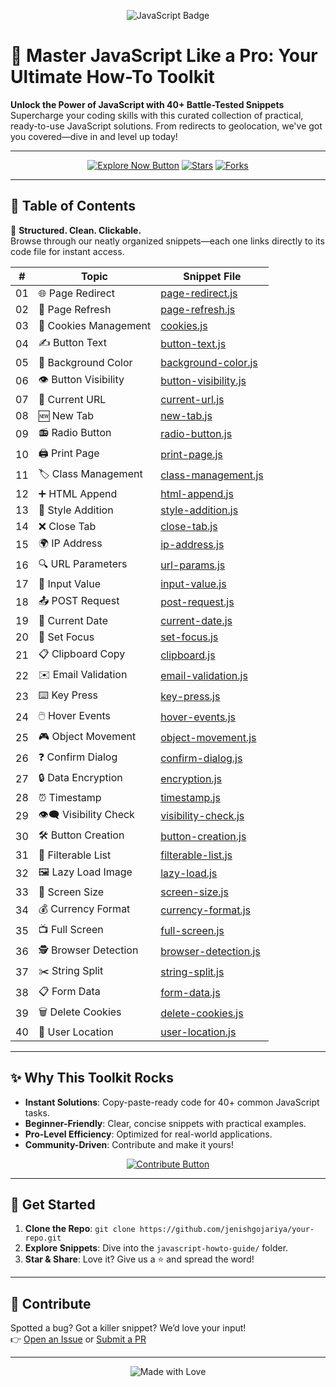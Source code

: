 <p align="center">
  <img src="https://img.shields.io/badge/JavaScript-F7DF1E?style=for-the-badge&logo=javascript&logoColor=black" alt="JavaScript Badge">
</p>

# 🚀 Master JavaScript Like a Pro: Your Ultimate How-To Toolkit

**Unlock the Power of JavaScript with 40+ Battle-Tested Snippets**  
Supercharge your coding skills with this curated collection of practical, ready-to-use JavaScript solutions. From redirects to geolocation, we've got you covered—dive in and level up today!

---

<p align="center">
  <a href="#table-of-contents"><img src="https://img.shields.io/badge/Explore%20Now-Click%20Me-brightgreen?style=for-the-badge" alt="Explore Now Button"></a>
  <a href="https://github.com/jenishgojariya/your-repo/stargazers"><img src="https://img.shields.io/github/stars/jenishgojariya/your-repo?style=social" alt="Stars"></a>
  <a href="https://github.com/jenishgojariya/your-repo/fork"><img src="https://img.shields.io/github/forks/jenishgojariya/your-repo?style=social" alt="Forks"></a>
</p>

---

## 📑 Table of Contents

🔹 **Structured. Clean. Clickable.**  
Browse through our neatly organized snippets—each one links directly to its code file for instant access.

| #   | Topic                 | Snippet File                                          |
| --- | --------------------- | ----------------------------------------------------- |
| 01  | 🌐 Page Redirect      | [page-redirect.js](snippets/page-redirect.js)         |
| 02  | 🔄 Page Refresh       | [page-refresh.js](snippets/page-refresh.js)           |
| 03  | 🍪 Cookies Management | [cookies.js](snippets/cookies.js)                     |
| 04  | ✍️ Button Text        | [button-text.js](snippets/button-text.js)             |
| 05  | 🎨 Background Color   | [background-color.js](snippets/background-color.js)   |
| 06  | 👁️ Button Visibility  | [button-visibility.js](snippets/button-visibility.js) |
| 07  | 🔗 Current URL        | [current-url.js](snippets/current-url.js)             |
| 08  | 🆕 New Tab            | [new-tab.js](snippets/new-tab.js)                     |
| 09  | 📻 Radio Button       | [radio-button.js](snippets/radio-button.js)           |
| 10  | 🖨️ Print Page         | [print-page.js](snippets/print-page.js)               |
| 11  | 🏷️ Class Management   | [class-management.js](snippets/class-management.js)   |
| 12  | ➕ HTML Append        | [html-append.js](snippets/html-append.js)             |
| 13  | 💅 Style Addition     | [style-addition.js](snippets/style-addition.js)       |
| 14  | ❌ Close Tab          | [close-tab.js](snippets/close-tab.js)                 |
| 15  | 🌍 IP Address         | [ip-address.js](snippets/ip-address.js)               |
| 16  | 🔍 URL Parameters     | [url-params.js](snippets/url-params.js)               |
| 17  | 📝 Input Value        | [input-value.js](snippets/input-value.js)             |
| 18  | 📤 POST Request       | [post-request.js](snippets/post-request.js)           |
| 19  | 📅 Current Date       | [current-date.js](snippets/current-date.js)           |
| 20  | 👀 Set Focus          | [set-focus.js](snippets/set-focus.js)                 |
| 21  | 📋 Clipboard Copy     | [clipboard.js](snippets/clipboard.js)                 |
| 22  | ✉️ Email Validation   | [email-validation.js](snippets/email-validation.js)   |
| 23  | ⌨️ Key Press          | [key-press.js](snippets/key-press.js)                 |
| 24  | 🖱️ Hover Events       | [hover-events.js](snippets/hover-events.js)           |
| 25  | 🎮 Object Movement    | [object-movement.js](snippets/object-movement.js)     |
| 26  | ❓ Confirm Dialog     | [confirm-dialog.js](snippets/confirm-dialog.js)       |
| 27  | 🔒 Data Encryption    | [encryption.js](snippets/encryption.js)               |
| 28  | ⏰ Timestamp          | [timestamp.js](snippets/timestamp.js)                 |
| 29  | 👁️‍🗨️ Visibility Check   | [visibility-check.js](snippets/visibility-check.js)   |
| 30  | 🛠️ Button Creation    | [button-creation.js](snippets/button-creation.js)     |
| 31  | 📑 Filterable List    | [filterable-list.js](snippets/filterable-list.js)     |
| 32  | 🖼️ Lazy Load Image    | [lazy-load.js](snippets/lazy-load.js)                 |
| 33  | 📏 Screen Size        | [screen-size.js](snippets/screen-size.js)             |
| 34  | 💰 Currency Format    | [currency-format.js](snippets/currency-format.js)     |
| 35  | 📺 Full Screen        | [full-screen.js](snippets/full-screen.js)             |
| 36  | 🕵️ Browser Detection  | [browser-detection.js](snippets/browser-detection.js) |
| 37  | ✂️ String Split       | [string-split.js](snippets/string-split.js)           |
| 38  | 📋 Form Data          | [form-data.js](snippets/form-data.js)                 |
| 39  | 🗑️ Delete Cookies     | [delete-cookies.js](snippets/delete-cookies.js)       |
| 40  | 📍 User Location      | [user-location.js](snippets/user-location.js)         |

---

## ✨ Why This Toolkit Rocks

- **Instant Solutions**: Copy-paste-ready code for 40+ common JavaScript tasks.
- **Beginner-Friendly**: Clear, concise snippets with practical examples.
- **Pro-Level Efficiency**: Optimized for real-world applications.
- **Community-Driven**: Contribute and make it yours!

<p align="center">
  <a href="https://github.com/jenishgojariya/your-repo/issues"><img src="https://img.shields.io/badge/Contribute-Now-blue?style=for-the-badge" alt="Contribute Button"></a>
</p>

---

## 🚀 Get Started

1. **Clone the Repo**: `git clone https://github.com/jenishgojariya/your-repo.git`
2. **Explore Snippets**: Dive into the `javascript-howto-guide/` folder.
3. **Star & Share**: Love it? Give us a ⭐ and spread the word!

---

## 🤝 Contribute

Spotted a bug? Got a killer snippet? We’d love your input!  
👉 [Open an Issue](https://github.com/jenishgojariya/your-repo/issues) or [Submit a PR](https://github.com/jenishgojariya/your-repo/pulls)

---

<p align="center">
  <img src="https://img.shields.io/badge/Made%20with-❤️%20by%20Jenish%20Gojariya-orange?style=flat-square" alt="Made with Love">
</p>
